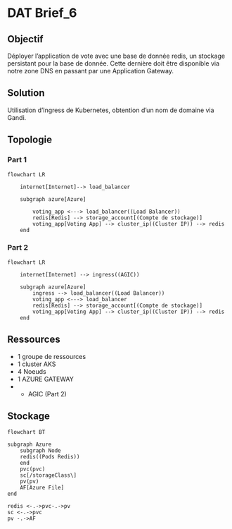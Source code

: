 # DAT Brief_6

## Objectif

Déployer l’application de vote avec une base de donnée redis, un stockage persistant pour la base de donnée.
Cette dernière doit être disponible via notre zone DNS en passant par une Application Gateway.

## Solution 

Utilisation d’Ingress de Kubernetes, obtention d’un nom de domaine via Gandi.

## Topologie

### Part 1

```mermaid
flowchart LR

    internet[Internet]--> load_balancer

    subgraph azure[Azure]
        
        voting_app <---> load_balancer((Load Balancer))
        redis[Redis] --> storage_account[(Compte de stockage)]
        voting_app[Voting App] --> cluster_ip((Cluster IP)) --> redis
    end
```

### Part 2

```mermaid
flowchart LR

    internet[Internet] --> ingress((AGIC))

    subgraph azure[Azure]
        ingress --> load_balancer((Load Balancer))
        voting_app <---> load_balancer
        redis[Redis] --> storage_account[(Compte de stockage)]
        voting_app[Voting App] --> cluster_ip((Cluster IP)) --> redis
    end
```

## Ressources

- 1 groupe de ressources
- 1 cluster AKS
- 4 Noeuds 
- 1 AZURE GATEWAY
- + AGIC (Part 2)


## Stockage 

```mermaid 
flowchart BT

subgraph Azure
    subgraph Node 
    redis((Pods Redis))
    end
    pvc(pvc)
    sc[/storageClass\]
    pv(pv)
    AF[Azure File]
end

redis <-.->pvc-.->pv
sc <-.->pvc
pv -.->AF
```
